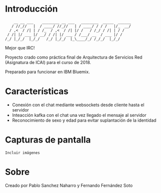 # Introducción

```
    __ __ ___    ________ __ ___   ________  _____  ______
   / //_//   |  / ____/ //_//   | / ____/ / / /   |/_  __/
  / ,<  / /| | / /_  / ,<  / /| |/ /   / /_/ / /| | / /   
 / /| |/ ___ |/ __/ / /| |/ ___ / /___/ __  / ___ |/ /    
/_/ |_/_/  |_/_/   /_/ |_/_/  |_\____/_/ /_/_/  |_/_/     
```
                                                          
Mejor que IRC!

Proyecto crado como práctica final de Arquitectura de Servicios Red (Asignatura de ICAI) para el curso de 2018.

Preparado para funcionar en IBM Bluemix.

# Características

* Conexión con el chat mediante websockets desde cliente hasta el servidor
* Inteacción kafka con el chat una vez llegado el mensaje al servidor
* Reconocimiento de sexo y edad para evitar suplantación de la identidad

# Capturas de pantalla

 ```
 Incluir imágenes
 ```

# Sobre

Creado por Pablo Sanchez Naharro y Fernando Fernández Soto  


